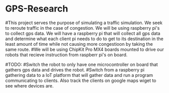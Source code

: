 # GPS-Research

#This project serves the purpose of simulating a traffic simulation. We seek to reroute traffic in the case of congestion. We will be using raspberry pi's to collect gps data. We will have a raspberry pi that will collect all gps data and determine what each client pi needs to do to get to its destination in the least amount of time while not causing more congestioon by taking the same route.
#We will be using ChipKit Pro MX4 boards mounted to drive our robots that recieve instruction from raspberr pi's on board.


#TODO:
#Switch the robot to only have one microcontroller on board that gathers gps data and drives the robot.
#Switch from a raspberry pi gathering data to a IoT platform that will gather data and run a program communicating to clients. Also track the clients on google maps wiget to see where devices are.
